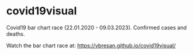 # covid19visual
Covid19 bar chart race (22.01.2020 - 09.03.2023). Confirmed cases and deaths.

Watch the bar chart race at: https://vbresan.github.io/covid19visual/
